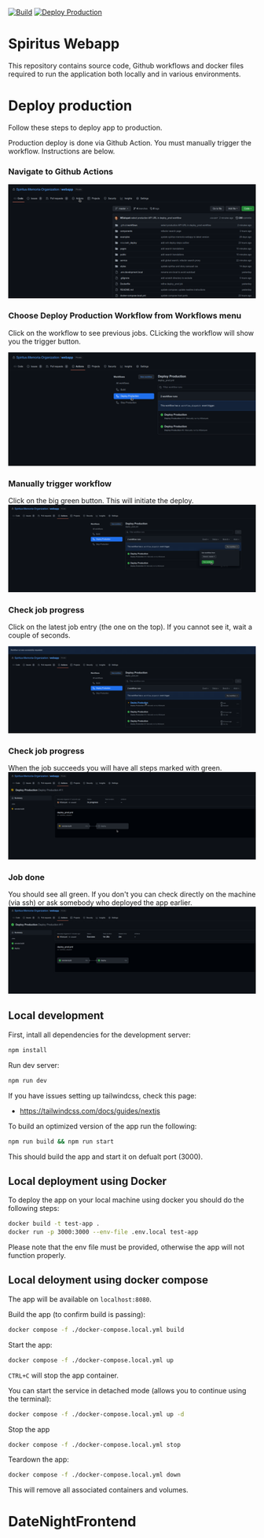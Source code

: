 <!-- [START BADGES] -->
[![Build](https://github.com/Spiritus-Memoria-Organization/webapp/actions/workflows/build.yml/badge.svg?branch=master)](https://github.com/Spiritus-Memoria-Organization/webapp/actions/workflows/build.yml)
[![Deploy Production](https://github.com/Spiritus-Memoria-Organization/webapp/actions/workflows/deploy_prod.yml/badge.svg?branch=master)](https://github.com/Spiritus-Memoria-Organization/webapp/actions/workflows/deploy_prod.yml)
<!-- [END BADGES] -->
# Spiritus Webapp

This repository contains source code, Github workflows and docker files required to run the application both locally and in various environments.

# Deploy production
Follow these steps to deploy app to production.

Production deploy is done via Github Action. You must manually trigger the workflow. Instructions are below.

### Navigate to Github Actions
![Step 1](misc/docs/step_1.png "Navigating to Actions")

### Choose Deploy Production Workflow from Workflows menu
Click on the workflow to see previous jobs.
CLicking the workflow will show you the trigger button.

![Step 2](misc/docs/step_2.png)

### Manually trigger workflow
Click on the big green button. This will initiate the deploy.
![Step 3](misc/docs/step_3.png)

### Check job progress
Click on the latest job entry (the one on the top). If you cannot see it, wait a couple of seconds.

![Step 4](misc/docs/step_4.png)

### Check job progress
When the job succeeds you will have all steps marked with green.
![Step 5](misc/docs/step_5.png)

### Job done
You should see all green.
If you don't you can check directly on the machine (via ssh) or ask somebody who deployed the app earlier.
![Step 6](misc/docs/step_6.png)

## Local development
First, intall all dependencies for the development server:
```bash
npm install
```

Run dev server:
```bash
npm run dev
```

If you have issues setting up tailwindcss, check this page:
- https://tailwindcss.com/docs/guides/nextjs

To build an optimized version of the app run the following:

```bash
npm run build && npm run start
```

This should build the app and start it on defualt port (3000).

## Local deployment using Docker
To deploy the app on your local machine using docker you should do the following steps:
```bash
docker build -t test-app .
docker run -p 3000:3000 --env-file .env.local test-app
```

Please note that the env file must be provided, otherwise the app will not function properly.

## Local deloyment using docker compose
The app will be available on `localhost:8080`.

Build the app (to confirm build is passing):
```bash
docker compose -f ./docker-compose.local.yml build
```

Start the app:
```bash
docker compose -f ./docker-compose.local.yml up
```

`CTRL+C` will stop the app container.

You can start the service in detached mode (allows you to continue using the terminal):
```bash
docker compose -f ./docker-compose.local.yml up -d
```

Stop the app
```bash
docker compose -f ./docker-compose.local.yml stop
```

Teardown the app:
```bash
docker compose -f ./docker-compose.local.yml down
```

This will remove all associated containers and volumes.
# DateNightFrontend
